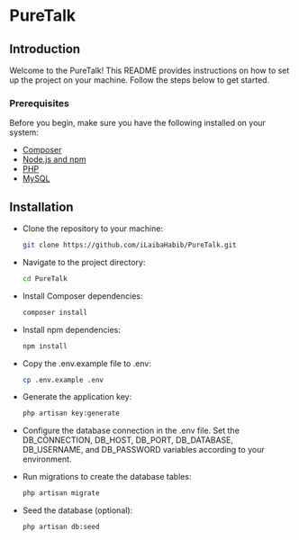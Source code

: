 # PureTalk

## Introduction

Welcome to the PureTalk! This README provides instructions on how to set up the project on your machine. Follow the steps below to get started.

### Prerequisites

Before you begin, make sure you have the following installed on your system:

- [Composer](https://getcomposer.org/)
- [Node.js and npm](https://nodejs.org/)
- [PHP](https://www.php.net/)
- [MySQL](https://www.mysql.com/)

## Installation

- Clone the repository to your machine:

   ```bash
   git clone https://github.com/iLaibaHabib/PureTalk.git

- Navigate to the project directory:

   ```bash
   cd PureTalk

- Install Composer dependencies:

   ```bash
   composer install

- Install npm dependencies:

   ```bash
   npm install

- Copy the .env.example file to .env:

   ```bash
   cp .env.example .env

- Generate the application key:

   ```bash
   php artisan key:generate

- Configure the database connection in the .env file. Set the DB_CONNECTION, DB_HOST, DB_PORT, DB_DATABASE, DB_USERNAME, and DB_PASSWORD variables according to your environment.

- Run migrations to create the database tables:

   ```bash
   php artisan migrate

- Seed the database (optional):

   ```bash
   php artisan db:seed
